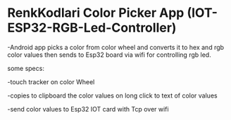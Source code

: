 # RenkKodlari Color Picker App (IOT-ESP32-RGB-Led-Controller)
-Android app picks a color from color wheel and converts it to hex and rgb color values then sends to Esp32 board via wifi for controlling rgb led.

some specs:

-touch tracker on color Wheel

-copies to clipboard the color values on long click to text of color values 

-send color values to Esp32 IOT card with Tcp over wifi

